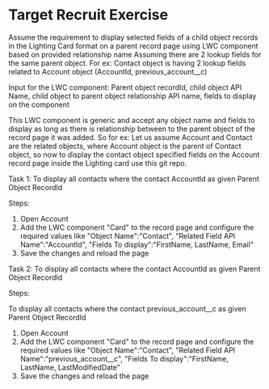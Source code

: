 # Target Recruit Exercise

Assume the requirement to display selected fields of a child object records in the Lighting Card format on a parent record page using LWC component based on provided relationship name 
Assuming there are 2 lookup fields for the same parent object. For ex: Contact object is having 2 lookup fields related to Account object (AccountId, previous_account__c)

Input for the LWC component: 
Parent object recordId, child object API Name, child object to parent object relationship API name, fields to display on the component

This LWC component is generic and accept any object name and fields to display as long as there is relationship between to the parent object of the record page it was added. 
So for ex: Let us assume Account and Contact are the related objects, where Account object is the parent of Contact object, so now to display the contact object specified fields on the Account record page inside the Lighting card use this git repo.

Task 1:
To display all contacts where the contact AccountId as given Parent Object RecordId 

Steps: 

1. Open Account
2. Add the LWC component "Card" to the record page and configure the required values like "Object Name":"Contact", "Related Field API Name":"AccountId", "Fields To display":"FirstName, LastName, Email"
3. Save the changes and reload the page

Task 2:
To display all contacts where the contact AccountId as given Parent Object RecordId 

Steps:

To display all contacts where the contact previous_account__c as given Parent Object RecordId 
1. Open Account
2. Add the LWC component "Card" to the record page and configure the required values like "Object Name":"Contact", "Related Field API Name":"previous_account__c", "Fields To display":"FirstName, LastName, LastModifiedDate"
3. Save the changes and reload the page
   
